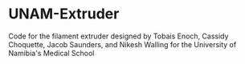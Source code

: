 # UNAM-Extruder
Code for the filament extruder designed by Tobais Enoch, Cassidy Choquette, Jacob Saunders, and Nikesh Walling for the University of Namibia's Medical School
